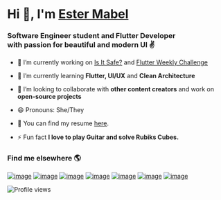 # Hi 👋, I'm [Ester Mabel](https://www.estermabel.com)
### Software Engineer student and Flutter Developer<br>with passion for beautiful and modern UI ✌️

- 🔭 I’m currently working on [Is It Safe?](https://github.com/Is-It-Safe/isItSafe-APP) and [Flutter Weekly Challenge](https://flutterweeklychallenge.substack.com/welcome)

- 🧠 I’m currently learning **Flutter, UI/UX** and **Clean Architecture**

- 👯 I’m looking to collaborate with **other content creators** and work on **open-source projects**

- 😄 Pronouns: She/They

- 🤝 You can find my resume [here](https://github.com/estermabel/resume).

- ⚡ Fun fact **I love to play Guitar and solve Rubiks Cubes.**

### Find me elsewhere 🌎
[![image](https://img.shields.io/badge/LinkedIn-0077B5?style=for-the-badge&logo=linkedin&logoColor=white)](https://www.linkedin.com/in/estermabel/)
[![image](https://img.shields.io/badge/Instagram-E4405F?style=for-the-badge&logo=instagram&logoColor=white)](https://instagram.com/estermabel)
[![image](https://img.shields.io/badge/Twitter-1DA1F2?style=for-the-badge&logo=twitter&logoColor=white)](https://www.linkedin.com/in/estermabel/)
[![image](https://img.shields.io/badge/YouTube-FF0000?style=for-the-badge&logo=youtube&logoColor=white)](https://www.youtube.com/channel/UCdgSTWD8BJYNr7MnI6ZUcLQ)
[![image](https://img.shields.io/badge/Twitch-9146FF?style=for-the-badge&logo=twitch&logoColor=white)](https://www.twitch.tv/estermabel)
[![image](https://img.shields.io/badge/Medium-12100E?style=for-the-badge&logo=medium&logoColor=white)](https://blog.estermabel.com)
[![image](https://img.shields.io/badge/Gmail-D14836?style=for-the-badge&logo=gmail&logoColor=white)](mailto:estermabel2@gmail.com)


![Profile views](https://gpvc.arturio.dev/estermabel)  
